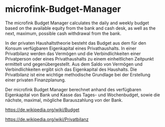 # microfink-Budget-Manager
The microfink Budget Manager calculates the daily and weekly budget based on the available equity from the bank and cash desk, as well as the next, maximum, possible cash withdrawal from the bank.

In der privaten Haushaltstheorie besteht das Budget aus dem für den Konsum verfügbaren Eigenkapital eines Privathaushalts.
In einer Privatbilanz werden das Vermögen und die Verbindlichkeiten einer Privatperson oder eines Privathaushalts zu einem einheitlichen Zeitpunkt ermittelt und gegenübergestellt. Aus dem Saldo von Vermögen und Verbindlichkeiten ergibt sich das Eigenkapital des Haushalts. Die Privatbilanz ist eine wichtige methodische Grundlage bei der Erstellung einer privaten Finanzplanung.

Der microfink Budget Manager berechnet anhand des verfügbaren Eigenkapital von Bank und Kasse das Tages- und Wochenbudget, sowie die nächste, maximal, mögliche Barauszahlung von der Bank.

https://de.wikipedia.org/wiki/Budget

https://de.wikipedia.org/wiki/Privatbilanz
